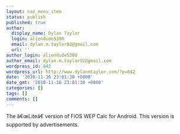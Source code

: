 ```yaml
---
layout: nav_menu_item
status: publish
published: true
author:
  display_name: Dylan Taylor
  login: aliendude5300
  email: dylan.m.taylor92@gmail.com
  url: ''
author_login: aliendude5300
author_email: dylan.m.taylor92@gmail.com
wordpress_id: 842
wordpress_url: http://www.dylanmtaylor.com/?p=842
date: '2010-11-16 23:01:30 +0000'
date_gmt: '2010-11-16 23:01:30 +0000'
categories: []
tags: []
comments: []
---
```

<p>The &acirc;&euro;&oelig;Lite&acirc;&euro; version of FiOS WEP Calc for Android. This version is supported by advertisements.</p>
